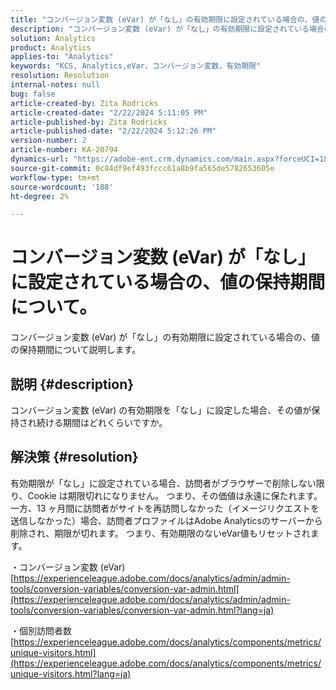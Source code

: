 ```yaml
---
title: "コンバージョン変数 (eVar) が「なし」の有効期限に設定されている場合の、値の保持期間について。"
description: "コンバージョン変数 (eVar) が「なし」の有効期限に設定されている場合の、値の保持期間について説明します。"
solution: Analytics
product: Analytics
applies-to: "Analytics"
keywords: "KCS, Analytics,eVar，コンバージョン変数，有効期限"
resolution: Resolution
internal-notes: null
bug: false
article-created-by: Zita Rodricks
article-created-date: "2/22/2024 5:11:05 PM"
article-published-by: Zita Rodricks
article-published-date: "2/22/2024 5:12:26 PM"
version-number: 2
article-number: KA-20794
dynamics-url: "https://adobe-ent.crm.dynamics.com/main.aspx?forceUCI=1&pagetype=entityrecord&etn=knowledgearticle&id=f8dece5a-a5d1-ee11-9079-6045bd0061cb"
source-git-commit: 0c84df9ef493fccc61a8b9fa565de5782653605e
workflow-type: tm+mt
source-wordcount: '188'
ht-degree: 2%

---
```


# コンバージョン変数 (eVar) が「なし」に設定されている場合の、値の保持期間について。


コンバージョン変数 (eVar) が「なし」の有効期限に設定されている場合の、値の保持期間について説明します。

## 説明 {#description}

コンバージョン変数 (eVar) の有効期限を「なし」に設定した場合、その値が保持され続ける期間はどれくらいですか。

## 解決策 {#resolution}


有効期限が「なし」に設定されている場合、訪問者がブラウザーで削除しない限り、Cookie は期限切れになりません。 つまり、その価値は永遠に保たれます。 一方、13 ヶ月間に訪問者がサイトを再訪問しなかった（イメージリクエストを送信しなかった）場合、訪問者プロファイルはAdobe Analyticsのサーバーから削除され、期限が切れます。 つまり、有効期限のないeVar値もリセットされます。

・コンバージョン変数 (eVar)
[https://experienceleague.adobe.com/docs/analytics/admin/admin-tools/conversion-variables/conversion-var-admin.html](https://experienceleague.adobe.com/docs/analytics/admin/admin-tools/conversion-variables/conversion-var-admin.html?lang=ja)

・個別訪問者数
[https://experienceleague.adobe.com/docs/analytics/components/metrics/unique-visitors.html](https://experienceleague.adobe.com/docs/analytics/components/metrics/unique-visitors.html?lang=ja)
